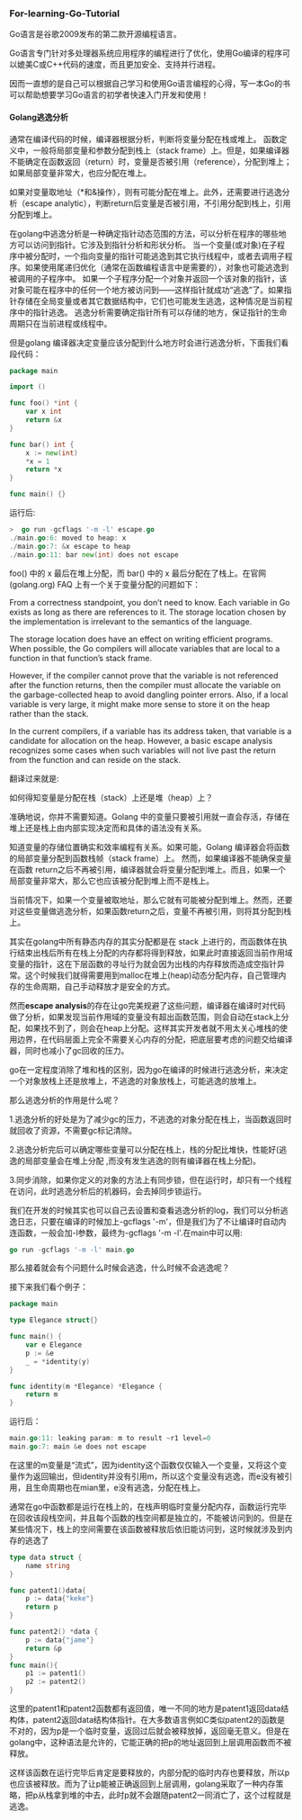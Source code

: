 ### For-learning-Go-Tutorial
Go语言是谷歌2009发布的第二款开源编程语言。

Go语言专门针对多处理器系统应用程序的编程进行了优化，使用Go编译的程序可以媲美C或C++代码的速度，而且更加安全、支持并行进程。

因而一直想的是自己可以根据自己学习和使用Go语言编程的心得，写一本Go的书可以帮助想要学习Go语言的初学者快速入门开发和使用！

#### Golang逃逸分析

通常在编译代码的时候，编译器根据分析，判断将变量分配在栈或堆上。
函数定义中，一般将局部变量和参数分配到栈上（stack frame）上。但是，如果编译器不能确定在函数返回（return）时，变量是否被引用（reference），分配到堆上；如果局部变量非常大，也应分配在堆上。

如果对变量取地址（*和&操作），则有可能分配在堆上。此外，还需要进行逃逸分析（escape analytic），判断return后变量是否被引用，不引用分配到栈上，引用分配到堆上。
 
在golang中逃逸分析是一种确定指针动态范围的方法，可以分析在程序的哪些地方可以访问到指针。它涉及到指针分析和形状分析。 当一个变量(或对象)在子程序中被分配时，一个指向变量的指针可能逃逸到其它执行线程中，或者去调用子程序。如果使用尾递归优化（通常在函数编程语言中是需要的），对象也可能逃逸到被调用的子程序中。 如果一个子程序分配一个对象并返回一个该对象的指针，该对象可能在程序中的任何一个地方被访问到——这样指针就成功“逃逸”了。如果指针存储在全局变量或者其它数据结构中，它们也可能发生逃逸，这种情况是当前程序中的指针逃逸。 逃逸分析需要确定指针所有可以存储的地方，保证指针的生命周期只在当前进程或线程中。

但是golang 编译器决定变量应该分配到什么地方时会进行逃逸分析，下面我们看段代码：
```go
package main

import ()

func foo() *int {
    var x int
    return &x
}

func bar() int {
    x := new(int)
    *x = 1
    return *x
}

func main() {}
```
运行后:

```go
>  go run -gcflags '-m -l' escape.go
./main.go:6: moved to heap: x
./main.go:7: &x escape to heap
./main.go:11: bar new(int) does not escape
```

foo() 中的 x 最后在堆上分配，而 bar() 中的 x 最后分配在了栈上。在官网 (golang.org) FAQ 上有一个关于变量分配的问题如下：

From a correctness standpoint, you don’t need to know. Each variable in Go exists as long as there are references to it. 
The storage location chosen by the implementation is irrelevant to the semantics of the language.

The storage location does have an effect on writing efficient programs. When possible, the Go compilers will allocate variables that are local to a function in that function’s stack frame. 

However, if the compiler cannot prove that the variable is not referenced after the function returns, 
then the compiler must allocate the variable on the garbage-collected heap to avoid dangling pointer errors. 
Also, if a local variable is very large, it might make more sense to store it on the heap rather than the stack.

In the current compilers, if a variable has its address taken, that variable is a candidate for allocation on the heap. 
However, a basic escape analysis recognizes some cases when such variables will not live past the return from the function and can reside on the stack.

翻译过来就是:

如何得知变量是分配在栈（stack）上还是堆（heap）上？

准确地说，你并不需要知道。Golang 中的变量只要被引用就一直会存活，存储在堆上还是栈上由内部实现决定而和具体的语法没有关系。

知道变量的存储位置确实和效率编程有关系。如果可能，Golang 编译器会将函数的局部变量分配到函数栈帧（stack frame）上。
然而，如果编译器不能确保变量在函数 return之后不再被引用，编译器就会将变量分配到堆上。而且，如果一个局部变量非常大，那么它也应该被分配到堆上而不是栈上。

当前情况下，如果一个变量被取地址，那么它就有可能被分配到堆上。然而，还要对这些变量做逃逸分析，如果函数return之后，变量不再被引用，则将其分配到栈上。

其实在golang中所有静态内存的其实分配都是在 stack 上进行的，而函数体在执行结束出栈后所有在栈上分配的内存都将得到释放，如果此时直接返回当前作用域变量的指针，这在下层函数的寻址行为就会因为出栈的内存释放而造成空指针异常。这个时候我们就得需要用到malloc在堆上(heap)动态分配内存，自己管理内存的生命周期，自己手动释放才是安全的方式。

然而**escape analysis**的存在让go完美规避了这些问题，编译器在编译时对代码做了分析，如果发现当前作用域的变量没有超出函数范围，则会自动在stack上分配，如果找不到了，则会在heap上分配。这样其实开发者就不用太关心堆栈的使用边界，在代码层面上完全不需要关心内存的分配，把底层要考虑的问题交给编译器，同时也减小了gc回收的压力。

go在一定程度消除了堆和栈的区别，因为go在编译的时候进行逃逸分析，来决定一个对象放栈上还是放堆上，不逃逸的对象放栈上，可能逃逸的放堆上。

那么逃逸分析的作用是什么呢？

1.逃逸分析的好处是为了减少gc的压力，不逃逸的对象分配在栈上，当函数返回时就回收了资源，不需要gc标记清除。

2.逃逸分析完后可以确定哪些变量可以分配在栈上，栈的分配比堆快，性能好(逃逸的局部变量会在堆上分配 ,而没有发生逃逸的则有编译器在栈上分配)。

3.同步消除，如果你定义的对象的方法上有同步锁，但在运行时，却只有一个线程在访问，此时逃逸分析后的机器码，会去掉同步锁运行。



我们在开发的时候其实也可以自己去设置和查看逃逸分析的log，我们可以分析逃逸日志，只要在编译的时候加上-gcflags '-m'，但是我们为了不让编译时自动内连函数，一般会加-l参数，最终为-gcflags '-m -l'.在main中可以用:

```go
go run -gcflags '-m -l' main.go
```

那么接着就会有个问题什么时候会逃逸，什么时候不会逃逸呢？

接下来我们看个例子：
```go
package main

type Elegance struct{}

func main() {
	var e Elegance
	p := &e
	_ = *identity(y)
}

func identity(m *Elegance) *Elegance {
	return m
}
```
运行后：
```go
main.go:11: leaking param: m to result ~r1 level=0
main.go:7: main &e does not escape
```
在这里的m变量是“流式”，因为identity这个函数仅仅输入一个变量，又将这个变量作为返回输出，但identity并没有引用m，所以这个变量没有逃逸，而e没有被引用，且生命周期也在mian里，e没有逃逸，分配在栈上。

通常在go中函数都是运行在栈上的，在栈声明临时变量分配内存，函数运行完毕在回收该段栈空间，并且每个函数的栈空间都是独立的，不能被访问到的。但是在某些情况下，栈上的空间需要在该函数被释放后依旧能访问到，这时候就涉及到内存的逃逸了
```go
type data struct {
    name string
}

func patent1()data{
    p := data{"keke"}
    return p
}

func patent2() *data {
    p := data{"jame"}
    return &p
}
func main(){
    p1 := patent1()
    p2 := patent2()
}
```
这里的patent1和patent2函数都有返回值，唯一不同的地方是patent1返回data结构体，patent2返回data结构体指针。在大多数语言例如C类似patent2的函数是不对的，因为p是一个临时变量，返回过后就会被释放掉，返回毫无意义。但是在golang中，这种语法是允许的，它能正确的把p的地址返回到上层调用函数而不被释放。

这样该函数在运行完毕后肯定是要释放的，内部分配的临时内存也要释放，所以p也应该被释放。而为了让p能被正确返回到上层调用，golang采取了一种内存策略，把p从栈拿到堆的中去，此时p就不会跟随patent2一同消亡了，这个过程就是逃逸。
